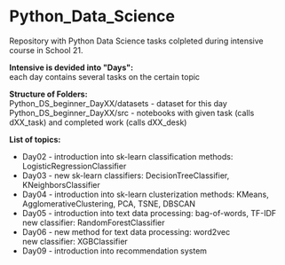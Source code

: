 # Python_Data_Science
Repository with Python Data Science tasks colpleted during intensive course in School 21.

**Intensive is devided into "Days":<br />**
each day contains several tasks on the certain topic

**Structure of Folders:<br />**
Python_DS_beginner_DayXX/datasets - dataset for this day<br />
Python_DS_beginner_DayXX/src - notebooks with given task (calls dXX_task) and completed work (calls dXX_desk)

**List of topics:<br />**
- Day02 - introduction into sk-learn classification methods: LogisticRegressionClassifier<br />
- Day03 - new sk-learn classifiers: DecisionTreeClassifier, KNeighborsClassifier<br />
- Day04 - introduction into sk-learn clusterization methods: KMeans, AgglomerativeClustering, PCA, TSNE, DBSCAN<br />
- Day05 - introduction into text data processing: bag-of-words, TF-IDF<br />
          new classifier: RandomForestClassifier<br />
- Day06 - new method for text data processing: word2vec<br />
          new classifier: XGBClassifier<br />
- Day09 - introduction into recommendation system
